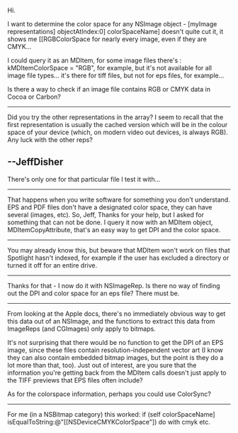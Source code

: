 Hi.

I want to determine the color space for any NSImage object - [myImage representations] objectAtIndex:0] colorSpaceName] doesn't quite cut it, it shows me [[RGBColorSpace for nearly every image, even if they are CMYK...

I could query it as an MDItem, for some image files there's : kMDItemColorSpace              = "RGB", for example, but it's not available for all image file types... it's there for tiff files, but not for eps files, for example...

Is there a way to check if an image file contains RGB or CMYK data in Cocoa or Carbon?

----

Did you try the other representations in the array?  I seem to recall that the first representation is usually the cached version which will be in the colour space of your device (which, on modern video out devices, is always RGB).  Any luck with the other reps?

--JeffDisher
----
There's only one for that particular file I test it with...

----
That happens when you write software for something you don't understand. EPS and PDF files don't have a designated color space, they can have several (images, etc). So, Jeff, Thanks for your help, but I asked for something that can not be done.
I query it now with an MDItem object, MDItemCopyAttribute, that's an easy way to get DPI and the color space.

----
You may already know this, but beware that MDItem won't work on files that Spotlight hasn't indexed, for example if the user has excluded a directory or turned it off for an entire drive.

----
Thanks for that - I now do it with NSImageRep.
Is there no way of finding out the DPI and color space for an eps file? There must be.

----
From looking at the Apple docs, there's no immediately obvious way to get this data out of an NSImage, and the functions to extract this data from ImageReps (and CGImages) only apply to bitmaps.

It's not surprising that there would be no function to get the DPI of an EPS image, since these files contain resolution-independent vector art (I know they can also contain embedded bitmap images, but the point is they do a lot more than that, too). Just out of interest, are you sure that the information you're getting back from the MDItem calls doesn't just apply to the TIFF previews that EPS files often include?

As for the colorspace information, perhaps you could use ColorSync?

----
For me (in a NSBitmap category) this worked:
	if (self colorSpaceName] isEqualToString:@"[[NSDeviceCMYKColorSpace"])  do with cmyk etc.
